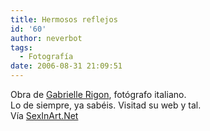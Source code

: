 ```yaml
---
title: Hermosos reflejos
id: '60'
author: neverbot
tags:
  - Fotografía
date: 2006-08-31 21:09:51
---
```


[](./GabrielleRigon.jpg "GabrielleRigon.jpg")


Obra de [Gabrielle Rigon](http://www.gabrielerigon.it/pages/gelleriesset.htm), fotógrafo italiano.  
Lo de siempre, ya sabéis. Visitad su web y tal.  
Vía [SexInArt.Net](http://www.sexinart.net/2006/08/29/gabriele-rigon/)